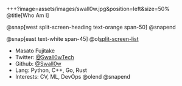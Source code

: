 +++?image=assets/images/swall0w.jpg&position=left&size=50%
@title[Who Am I]

@snap[west split-screen-heading text-orange span-50]
@snapend

@snap[east text-white span-45]
@ol[split-screen-list](false)
- Masato Fujitake
- Twitter: [@Swall0wTech](https://twitter.com/Swall0wTech)
- Github: [@Swall0w](https://github.com/Swall0w)
- Lang: Python, C++, Go, Rust
- Interests: CV, ML, DevOps
@olend
@snapend
